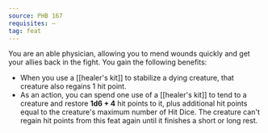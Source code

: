 ```yaml
---
source: PHB 167
requisites: —
tag: feat
---
```


You are an able physician, allowing you to mend wounds quickly and get your allies back in the fight. You gain the following benefits:

- When you use a [[healer's kit]] to stabilize a dying creature, that creature also regains 1 hit point.
- As an action, you can spend one use of a [[healer's kit]] to tend to a creature and restore **1d6 + 4** hit points to it, plus additional hit points equal to the creature's maximum number of Hit Dice. The creature can't regain hit points from this feat again until it finishes a short or long rest.

